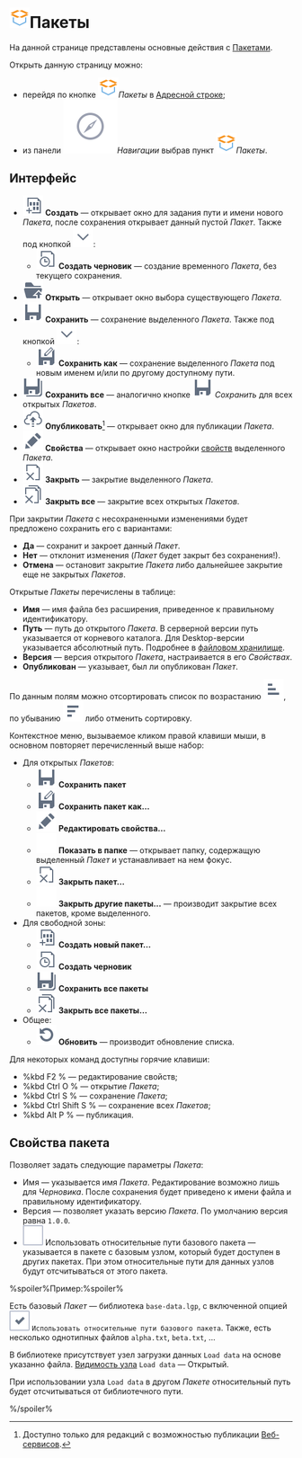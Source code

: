 # ![ ](..\images\icons\system_object_18\package_default.svg)Пакеты

На данной странице представлены основные действия с [Пакетами](../quick-start/package.md).

Открыть данную страницу можно:

* перейдя по кнопке ![ ](..\images\icons\system_object_18\package_default.svg)*Пакеты* в [Адресной строке](.\addres-bar.md);
* из панели ![ ](..\images\icons\system_toolbar_48x48\compas_default.svg)*Навигации* выбрав пункт ![ ](..\images\icons\system_object_18\package_default.svg)*Пакеты*.

## Интерфейс

* ![ ](..\images\icons\toolbar-controls\new_default.svg) **Создать** — открывает окно для задания пути и имени нового *Пакета*, после сохранения открывает данный пустой *Пакет*. Также под кнопкой ![ ](..\images\icons\toolbar-controls\down_default.svg):
  * ![ ](..\images\icons\toolbar-controls\temporary_default.svg) **Создать черновик** — создание временного *Пакета*, без текущего сохранения.
* ![ ](..\images\icons\toolbar-controls\open_default.svg) **Открыть** — открывает окно выбора существующего *Пакета*.
* ![ ](..\images\icons\toolbar-controls\save_default.svg) **Сохранить** — сохранение выделенного *Пакета*. Также под кнопкой ![ ](..\images\icons\toolbar-controls\down_default.svg):
  * ![ ](..\images\icons\toolbar-controls\save-as_default.svg) **Сохранить как** — сохранение выделенного *Пакета* под новым именем и/или по другому доступному пути.
* ![ ](..\images\icons\toolbar-controls\save-all_default.svg) **Сохранить все** — аналогично кнопке ![ ](..\images\icons\toolbar-controls\save_default.svg) *Сохранить* для всех открытых *Пакетов*.
* ![ ](..\images\icons\toolbar-controls\publish_default.svg) **Опубликовать**[^1] — открывает окно для публикации *Пакета*.
* ![ ](..\images\icons\toolbar-controls\edit_default.svg) **Свойства** — открывает окно настройки [свойств](#svojstva-paketa) выделенного *Пакета*.
* ![ ](..\images\icons\toolbar-controls\close_default.svg) **Закрыть** — закрытие выделенного *Пакета*.
* ![ ](..\images\icons\toolbar-controls\close-all_default.svg) **Закрыть все** — закрытие всех открытых *Пакетов*.

[^1]: Доступно только для редакций с возможностью публикации [Веб-сервисов](../integration/web-services/publishing-web-service.md).

При закрытии *Пакета* с несохраненными изменениями будет предложено сохранить его с вариантами:

* **Да** — сохранит и закроет данный *Пакет*.
* **Нет** — отклонит изменения (*Пакет* будет закрыт без сохранения!).
* **Отмена** — остановит закрытие *Пакета* либо дальнейшее закрытие еще не закрытых *Пакетов*.

Открытые *Пакеты* перечислены в таблице:

* **Имя** — имя файла без расширения, приведенное к правильному идентификатору.
* **Путь** — путь до открытого *Пакета*. В серверной версии путь указывается от корневого каталога. Для Desktop-версии указывается абсолютный путь. Подробнее в [файловом хранилище](../location_user_files.md).
* **Версия** — версия открытого *Пакета*, настраивается в его *Свойствах*.
* **Опубликован** — указывает, был ли опубликован *Пакет*.

По данным полям можно отсортировать список по возрастанию ![ ](../images/icons/toolbar-controls/low-to-hight_default.svg), по убыванию ![ ](../images/icons/toolbar-controls/hight-to-low_default.svg) либо отменить сортировку.

Контекстное меню, вызываемое кликом правой клавиши мыши, в основном повторяет перечисленный выше набор:

* Для открытых *Пакетов*:
  * ![ ](..\images\icons\toolbar-controls\save_default.svg) **Сохранить пакет**
  * ![ ](..\images\icons\toolbar-controls\save-as_default.svg) **Сохранить пакет как…**
  * ![ ](..\images\icons\toolbar-controls\edit_default.svg) **Редактировать свойства…**
  * ![ ](..\images\icons\blank.svg) **Показать в папке** — открывает папку, содержащую выделенный *Пакет* и устанавливает на нем фокус.
  * ![ ](..\images\icons\toolbar-controls\close_default.svg) **Закрыть пакет…**
  * ![ ](..\images\icons\blank.svg) **Закрыть другие пакеты…** — производит закрытие всех пакетов, кроме выделенного.
* Для свободной зоны:
  * ![ ](..\images\icons\toolbar-controls\new_default.svg) **Создать новый пакет…**
  * ![ ](..\images\icons\toolbar-controls\temporary_default.svg) **Создать черновик**
  * ![ ](..\images\icons\toolbar-controls\save-all_default.svg) **Сохранить все пакеты**
  * ![ ](..\images\icons\toolbar-controls\close-all_default.svg) **Закрыть все пакеты…**
* Общее:
  * ![ ](..\images\icons\toolbar-controls\refresh_default.svg) **Обновить** — производит обновление списка.

Для некоторых команд доступны горячие клавиши:

* %kbd F2 % — редактирование свойств;
* %kbd Ctrl O % — открытие *Пакета*;
* %kbd Ctrl S % — сохранение *Пакета*;
* %kbd Ctrl Shift S % — сохранение всех *Пакетов*;
* %kbd Alt P % — публикация.

## Свойства пакета

Позволяет задать следующие параметры *Пакета*:

* Имя — указывается имя *Пакета*. Редактирование возможно лишь для *Черновика*. После сохранения будет приведено к имени файла и правильному идентификатору.
* Версия — позволяет указать версию *Пакета*. По умолчанию версия равна `1.0.0`.
* ![ ](..\images\icons\checkbox-states\unchecked_default.svg) Использовать относительные пути базового пакета — указывается в пакете с базовым узлом, который будет доступен в других пакетах. При этом относительные пути для данных узлов будут отсчитываться от этого пакета.

%spoiler%Пример:%spoiler%

Есть базовый *Пакет* — библиотека `base-data.lgp`, с включенной опцией ![ ](..\images\icons\checkbox-states\checked_default.svg) `Использовать относительные пути базового пакета`. Также, есть несколько однотипных файлов `alpha.txt`, `beta.txt`, …

В библиотеке присутствует узел загрузки данных `Load data` на основе указанно файла. [Видимость узла](../scenario/access-modifier.md) `Load data` — Открытый.

При использовании узла `Load data` в другом *Пакете* относительный путь будет отсчитываться от библиотечного пути.

%/spoiler%
